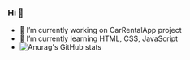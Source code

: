 ### Hi  👋


- 🔭 I’m currently working on CarRentalApp project
- 🌱 I’m currently learning HTML, CSS, JavaScript
- ![Anurag's GitHub stats](https://github-readme-stats.vercel.app/api?username=anuraghazra&show_icons=true&theme=radical)
